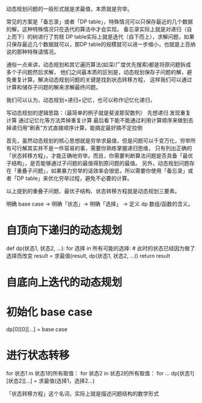 动态规划问题的一般形式就是求最值，本质就是穷举。

常见的方案是「备忘录」或者「DP table」，特殊情况可以只保存最近的几个数据的解，这种特殊情况只在迭代的算法中才会实现。
备忘录实际上就是对递归（自上而下）的树进行了剪枝
DP table实际上就是迭代（自下而上），求解问题，如果只保存最近几个数据就可以，那DP table的规模就可以进一步缩小，也就是上百纳说的那种特殊请情况。


通俗一点来讲，动态规划和其它遍历算法(如深/广度优先搜索)都是将原问题拆成多个子问题然后求解，
他们之间最本质的区别是，动态规划保存子问题的解，避免重复计算。解决动态规划问题的关键是找到状态转移方程，
这样我们可以通过计算和储存子问题的解来求解最终问题。

我们可以认为，动态规划=递归+记忆，也可以称作记忆化递归，

写动态规划的逻辑思路：（最简单的例子就是斐波那契数列）
    先想递归
    发现重复计算
    通过记忆化等方法弄掉重复计算
    最后看下能不能通过利用计算顺序来做到去掉递归用“刷表”方式直接顺序计算，能搞定最好搞不定拉倒


首先，虽然动态规划的核心思想就是穷举求最值，但是问题可以千变万化，穷举所有可行解其实并不是一件容易的事，需要你熟练掌握递归思维，
只有列出正确的「状态转移方程」，才能正确地穷举。而且，你需要判断算法问题是否具备「最优子结构」，是否能够通过子问题的最值得到原问题的最值。
另外，动态规划问题存在「重叠子问题」，如果暴力穷举的话效率会很低，所以需要你使用「备忘录」或者「DP table」来优化穷举过程，避免不必要的计算。

以上提到的重叠子问题、最优子结构、状态转移方程就是动态规划三要素。

明确 base case -> 明确「状态」-> 明确「选择」 -> 定义 dp 数组/函数的含义。


# 自顶向下递归的动态规划
def dp(状态1, 状态2, ...):
    for 选择 in 所有可能的选择:
        # 此时的状态已经因为做了选择而改变
        result = 求最值(result, dp(状态1, 状态2, ...))
    return result

# 自底向上迭代的动态规划
# 初始化 base case
dp[0][0][...] = base case
# 进行状态转移
for 状态1 in 状态1的所有取值：
    for 状态2 in 状态2的所有取值：
        for ...
            dp[状态1][状态2][...] = 求最值(选择1，选择2...)


「状态转移方程」这个名词，实际上就是描述问题结构的数学形式